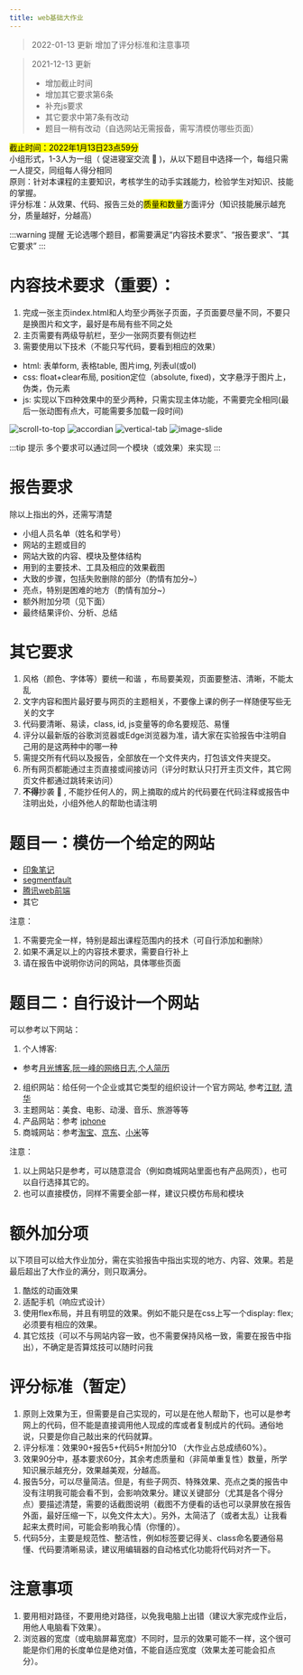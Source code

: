```yaml
---
title: web基础大作业
---
```

> 2022-01-13 更新
增加了评分标准和注意事项

> 2021-12-13 更新 
> * 增加截止时间
> * 增加其它要求第6条
> * 补充js要求
> * 其它要求中第7条有改动
> * 题目一稍有改动（自选网站无需报备，需写清模仿哪些页面）

<mark>截止时间：2022年1月13日23点59分</mark>  
小组形式，1-3人为一组（ 促进寝室交流 :zany_face: )，从以下题目中选择一个，每组只需一人提交，同组每人得分相同  
原则：针对本课程的主要知识，考核学生的动手实践能力，检验学生对知识、技能的掌握。    
评分标准：从效果、代码、报告三处的<mark>质量和数量</mark>方面评分（知识技能展示越充分，质量越好，分越高）  

:::warning 提醒
无论选哪个题目，都需要满足“内容技术要求”、“报告要求”、“其它要求”
:::

# 内容技术要求（**重要**）：
1. 完成一张主页index.html和人均至少两张子页面，子页面要尽量不同，不要只是换图片和文字，最好是布局有些不同之处
2. 主页需要有两级导航栏，至少一张网页要有侧边栏
3. 需要使用以下技术（不能只写代码，要看到相应的效果）
* html: 表单form, 表格table, 图片img, 列表ul(或ol)
* css: float+clear布局, position定位（absolute, fixed)，文字悬浮于图片上，伪类，伪元素
* js: 实现以下四种效果中的至少两种，只需实现主体功能，不需要完全相同(最后一张动图有点大，可能需要多加载一段时间)

![scroll-to-top](./scroll-to-top.gif)
![accordian](./accordian.gif)
![vertical-tab](./vertical-tab.gif)
![image-slide](./image-slide.gif)

:::tip 提示
多个要求可以通过同一个模块（或效果）来实现
:::

# 报告要求
除以上指出的外，还需写清楚
* 小组人员名单（姓名和学号）
* 网站的主题或目的
* 网站大致的内容、模块及整体结构
* 用到的主要技术、工具及相应的效果截图
* 大致的步骤，包括失败删除的部分（酌情有加分~）
* 亮点，特别是困难的地方（酌情有加分~）
* 额外附加分项（见下面）
* 最终结果评价、分析、总结

# 其它要求
1. 风格（颜色、字体等）要统一和谐 ，布局要美观，页面要整洁、清晰，不能太乱
2. 文字内容和图片最好要与网页的主题相关，不要像上课的例子一样随便写些无关的文字
3. 代码要清晰、易读，class, id, js变量等的命名要规范、易懂
4. 评分以最新版的谷歌浏览器或Edge浏览器为准，请大家在实验报告中注明自己用的是这两种中的哪一种
5. 需提交所有代码以及报告，全部放在一个文件夹内，打包该文件夹提交。
6. 所有网页都能通过主页直接或间接访问（评分时默认只打开主页文件，其它网页文件都通过跳转来访问）
7. **不得**抄袭 :monocle_face: , 不能抄任何人的，网上摘取的成片的代码要在代码注释或报告中注明出处，小组外他人的帮助也请注明

# 题目一：模仿一个给定的网站
* [印象笔记](https://www.yinxiang.com/)
* [segmentfault](https://segmentfault.com/)
* [腾讯web前端](http://www.alloyteam.com/)
* 其它

注意：
1. 不需要完全一样，特别是超出课程范围内的技术（可自行添加和删除）
2. 如果不满足以上的内容技术要求，需要自行补上
3. 请在报告中说明你访问的网站，具体哪些页面


# 题目二：自行设计一个网站
可以参考以下网站：
1. 个人博客: 
* 参考[月光博客](https://www.williamlong.info/),[阮一峰的网络日志](https://www.ruanyifeng.com/blog/),[个人简历](https://resume.js.org/)
2. 组织网站：给任何一个企业或其它类型的组织设计一个官方网站, 参考[江财](http://www.jxufe.edu.cn/), [清华](https://www.tsinghua.edu.cn/)
3. 主题网站：美食、电影、动漫、音乐、旅游等等
4. 产品网站：参考 [iphone](https://www.apple.com.cn/iphone/) 
5. 商城网站：参考[淘宝](taobao.com)、[京东](jd.com)、[小米](mi.com)等


注意：
1. 以上网站只是参考，可以随意混合（例如商城网站里面也有产品网页），也可以自行选择其它的。
2. 也可以直接模仿，同样不需要全部一样，建议只模仿布局和模块

# 额外加分项
以下项目可以给大作业加分，需在实验报告中指出实现的地方、内容、效果。若是最后超出了大作业的满分，则只取满分。
1. 酷炫的动画效果
2. 适配手机（响应式设计）
3. 使用flex布局，并且有明显的效果。例如不能只是在css上写一个display: flex; 必须要有相应的效果。
4. 其它炫技（可以不与网站内容一致，也不需要保持风格一致，需要在报告中指出），不确定是否算炫技可以随时问我

# 评分标准（暂定）
1. 原则上效果为王，但需要是自己实现的，可以是在他人帮助下，也可以是参考网上的代码，但不能是直接调用他人现成的库或者复制成片的代码。通俗地说，只要是你自己敲出来的代码就算。
2. 评分标准：效果90+报告5+代码5+附加分10 （大作业占总成绩60%）。
3. 效果90分中，基本要求60分，其余考虑质量和（非简单重复性）数量，所学知识展示越充分，效果越美观，分越高。
4. 报告5分，可以尽量简洁。但是，有些子网页、特殊效果、亮点之类的报告中没有注明我可能会看不到，会影响效果分。建议关键部分（尤其是各个得分点）要描述清楚，需要的话截图说明（截图不方便看的话也可以录屏放在报告外面，最好压缩一下，以免文件太大）。另外，太简洁了（或者太乱）让我看起来太费时间，可能会影响我心情（你懂的）。
5. 代码5分，主要是规范性、整洁性，例如标签要记得关、class命名要通俗易懂、代码要清晰易读，建议用编辑器的自动格式化功能将代码对齐一下。

# 注意事项
1. 要用相对路径，不要用绝对路径，以免我电脑上出错（建议大家完成作业后，用他人电脑看下效果）。
2. 浏览器的宽度（或电脑屏幕宽度）不同时，显示的效果可能不一样，这个很可能是你们用的长度单位是绝对值，不能自适应宽度（效果太差可能会扣点分）。

